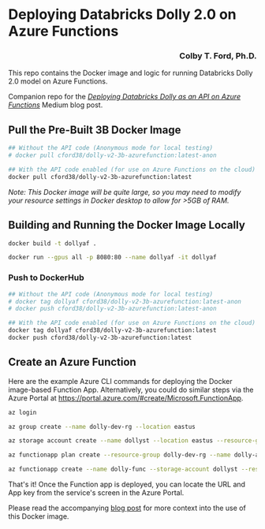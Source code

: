 # Deploying Databricks Dolly 2.0 on Azure Functions

<h3 align="right">Colby T. Ford, Ph.D.</h3>

This repo contains the Docker image and logic for running Databricks Dolly 2.0 model on Azure Functions.

Companion repo for the _[Deploying Databricks Dolly as an API on Azure Functions](https://colbyford.medium.com/deploying-databricks-dolly-on-azure-functions-fac718842d64)_ Medium blog post.

## Pull the Pre-Built 3B Docker Image

```bash
## Without the API code (Anonymous mode for local testing)
# docker pull cford38/dolly-v2-3b-azurefunction:latest-anon

## With the API code enabled (for use on Azure Functions on the cloud)
docker pull cford38/dolly-v2-3b-azurefunction:latest
```
_Note: This Docker image will be quite large, so you may need to modify your resource settings in Docker desktop to allow for >5GB of RAM._

## Building and Running the Docker Image Locally
```bash
docker build -t dollyaf .

docker run --gpus all -p 8080:80 --name dollyaf -it dollyaf
```

### Push to DockerHub
```bash
## Without the API code (Anonymous mode for local testing)
# docker tag dollyaf cford38/dolly-v2-3b-azurefunction:latest-anon
# docker push cford38/dolly-v2-3b-azurefunction:latest-anon

## With the API code enabled (for use on Azure Functions on the cloud)
docker tag dollyaf cford38/dolly-v2-3b-azurefunction:latest
docker push cford38/dolly-v2-3b-azurefunction:latest
```

## Create an Azure Function

Here are the example Azure CLI commands for deploying the Docker image-based Function App. Alternatively, you could do similar steps via the Azure Portal at https://portal.azure.com/#create/Microsoft.FunctionApp. 

```bash
az login

az group create --name dolly-dev-rg --location eastus

az storage account create --name dollyst --location eastus --resource-group dolly-dev-rg --sku Standard_LRS

az functionapp plan create --resource-group dolly-dev-rg --name dolly-asp --location eastus --number-of-workers 1 --sku P3mv3 --is-linux

az functionapp create --name dolly-func --storage-account dollyst --resource-group dolly-dev-rg --plan dolly-asp --functions-version 4 --os-type Linux --image cford38/dolly-v2-3b-azurefunction:latest
```

That's it! Once the Function app is deployed, you can locate the URL and App key from the service's screen in the Azure Portal.

Please read the accompanying [blog post](https://colbyford.medium.com/deploying-databricks-dolly-on-azure-functions-fac718842d64) for more context into the use of this Docker image.
